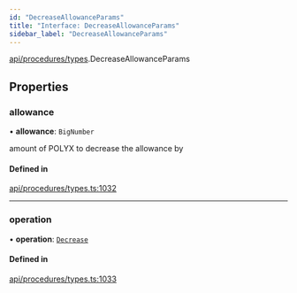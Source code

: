 ```yaml
---
id: "DecreaseAllowanceParams"
title: "Interface: DecreaseAllowanceParams"
sidebar_label: "DecreaseAllowanceParams"
---
```


[api/procedures/types](../../../../../modules/API/Procedures/Types/Types.md).DecreaseAllowanceParams

## Properties

### allowance

• **allowance**: `BigNumber`

amount of POLYX to decrease the allowance by

#### Defined in

[api/procedures/types.ts:1032](https://github.com/PolymeshAssociation/polymesh-sdk/blob/968f8d70c/src/api/procedures/types.ts#L1032)

___

### operation

• **operation**: [`Decrease`](../../../../../enums/API/Procedures/Types/AllowanceOperation/AllowanceOperation.md#decrease)

#### Defined in

[api/procedures/types.ts:1033](https://github.com/PolymeshAssociation/polymesh-sdk/blob/968f8d70c/src/api/procedures/types.ts#L1033)
